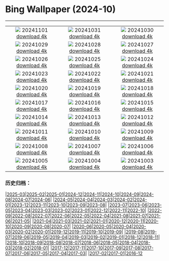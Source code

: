 # Bing Wallpaper (2024-10)
**************
| | | |
|:-:|:-:|:-:|
| ![](https://www.bing.com/th?id=OHR.GargoyleParis_EN-CA6806508662_1920x1080.jpg) 20241101 [download 4k](https://www.bing.com/th?id=OHR.GargoyleParis_EN-CA6806508662_UHD.jpg) | ![](https://www.bing.com/th?id=OHR.HauntedEdinburgh_EN-CA6524249488_1920x1080.jpg) 20241031 [download 4k](https://www.bing.com/th?id=OHR.HauntedEdinburgh_EN-CA6524249488_UHD.jpg) | ![](https://www.bing.com/th?id=OHR.GreatOwl_EN-CA6169202889_1920x1080.jpg) 20241030 [download 4k](https://www.bing.com/th?id=OHR.GreatOwl_EN-CA6169202889_UHD.jpg) |
| ![](https://www.bing.com/th?id=OHR.PumpkinMist_EN-CA5942039818_1920x1080.jpg) 20241029 [download 4k](https://www.bing.com/th?id=OHR.PumpkinMist_EN-CA5942039818_UHD.jpg) | ![](https://www.bing.com/th?id=OHR.PolarBearHug_EN-CA5661955284_1920x1080.jpg) 20241028 [download 4k](https://www.bing.com/th?id=OHR.PolarBearHug_EN-CA5661955284_UHD.jpg) | ![](https://www.bing.com/th?id=OHR.GhostForest_EN-CA5302994217_1920x1080.jpg) 20241027 [download 4k](https://www.bing.com/th?id=OHR.GhostForest_EN-CA5302994217_UHD.jpg) |
| ![](https://www.bing.com/th?id=OHR.MontBlancMassif_EN-CA4972012680_1920x1080.jpg) 20241026 [download 4k](https://www.bing.com/th?id=OHR.MontBlancMassif_EN-CA4972012680_UHD.jpg) | ![](https://www.bing.com/th?id=OHR.BodieCalifornia_EN-CA4900321008_1920x1080.jpg) 20241025 [download 4k](https://www.bing.com/th?id=OHR.BodieCalifornia_EN-CA4900321008_UHD.jpg) | ![](https://www.bing.com/th?id=OHR.MadameSherriCastle_EN-CA4239046959_1920x1080.jpg) 20241024 [download 4k](https://www.bing.com/th?id=OHR.MadameSherriCastle_EN-CA4239046959_UHD.jpg) |
| ![](https://www.bing.com/th?id=OHR.MonsterDoor_EN-CA3833144484_1920x1080.jpg) 20241023 [download 4k](https://www.bing.com/th?id=OHR.MonsterDoor_EN-CA3833144484_UHD.jpg) | ![](https://www.bing.com/th?id=OHR.AutumnCypress_EN-CA3476365850_1920x1080.jpg) 20241022 [download 4k](https://www.bing.com/th?id=OHR.AutumnCypress_EN-CA3476365850_UHD.jpg) | ![](https://www.bing.com/th?id=OHR.SmilingSloth_EN-CA3124807232_1920x1080.jpg) 20241021 [download 4k](https://www.bing.com/th?id=OHR.SmilingSloth_EN-CA3124807232_UHD.jpg) |
| ![](https://www.bing.com/th?id=OHR.DenderaTemple_EN-CA1538664812_1920x1080.jpg) 20241020 [download 4k](https://www.bing.com/th?id=OHR.DenderaTemple_EN-CA1538664812_UHD.jpg) | ![](https://www.bing.com/th?id=OHR.JasperDark_EN-CA8643042761_1920x1080.jpg) 20241019 [download 4k](https://www.bing.com/th?id=OHR.JasperDark_EN-CA8643042761_UHD.jpg) | ![](https://www.bing.com/th?id=OHR.KochiaJapan_EN-CA9025927952_1920x1080.jpg) 20241018 [download 4k](https://www.bing.com/th?id=OHR.KochiaJapan_EN-CA9025927952_UHD.jpg) |
| ![](https://www.bing.com/th?id=OHR.FossilsDorset_EN-CA8526505485_1920x1080.jpg) 20241017 [download 4k](https://www.bing.com/th?id=OHR.FossilsDorset_EN-CA8526505485_UHD.jpg) | ![](https://www.bing.com/th?id=OHR.MaraMigration_EN-CA7027269476_1920x1080.jpg) 20241016 [download 4k](https://www.bing.com/th?id=OHR.MaraMigration_EN-CA7027269476_UHD.jpg) | ![](https://www.bing.com/th?id=OHR.CocoBeach_EN-CA6585712044_1920x1080.jpg) 20241015 [download 4k](https://www.bing.com/th?id=OHR.CocoBeach_EN-CA6585712044_UHD.jpg) |
| ![](https://www.bing.com/th?id=OHR.AlcazarSeville_EN-CA0555315003_1920x1080.jpg) 20241014 [download 4k](https://www.bing.com/th?id=OHR.AlcazarSeville_EN-CA0555315003_UHD.jpg) | ![](https://www.bing.com/th?id=OHR.QuebecDuck_EN-CA0208524250_1920x1080.jpg) 20241013 [download 4k](https://www.bing.com/th?id=OHR.QuebecDuck_EN-CA0208524250_UHD.jpg) | ![](https://www.bing.com/th?id=OHR.CelticColours_EN-CA7718811490_1920x1080.jpg) 20241012 [download 4k](https://www.bing.com/th?id=OHR.CelticColours_EN-CA7718811490_UHD.jpg) |
| ![](https://www.bing.com/th?id=OHR.SoranoItaly_EN-CA4829518601_1920x1080.jpg) 20241011 [download 4k](https://www.bing.com/th?id=OHR.SoranoItaly_EN-CA4829518601_UHD.jpg) | ![](https://www.bing.com/th?id=OHR.AspensColorado_EN-CA0556453730_1920x1080.jpg) 20241010 [download 4k](https://www.bing.com/th?id=OHR.AspensColorado_EN-CA0556453730_UHD.jpg) | ![](https://www.bing.com/th?id=OHR.MototiOctopus_EN-CA0168451476_1920x1080.jpg) 20241009 [download 4k](https://www.bing.com/th?id=OHR.MototiOctopus_EN-CA0168451476_UHD.jpg) |
| ![](https://www.bing.com/th?id=OHR.ElbePhilharmonic_EN-CA1458789835_1920x1080.jpg) 20241008 [download 4k](https://www.bing.com/th?id=OHR.ElbePhilharmonic_EN-CA1458789835_UHD.jpg) | ![](https://www.bing.com/th?id=OHR.CoyoteGulch_EN-CA9362587881_1920x1080.jpg) 20241007 [download 4k](https://www.bing.com/th?id=OHR.CoyoteGulch_EN-CA9362587881_UHD.jpg) | ![](https://www.bing.com/th?id=OHR.ElephantTeacher_EN-CA7050305105_1920x1080.jpg) 20241006 [download 4k](https://www.bing.com/th?id=OHR.ElephantTeacher_EN-CA7050305105_UHD.jpg) |
| ![](https://www.bing.com/th?id=OHR.NuitBlanche24_EN-CA8251507494_1920x1080.jpg) 20241005 [download 4k](https://www.bing.com/th?id=OHR.NuitBlanche24_EN-CA8251507494_UHD.jpg) | ![](https://www.bing.com/th?id=OHR.TajMahalReflection_EN-CA5616417702_1920x1080.jpg) 20241004 [download 4k](https://www.bing.com/th?id=OHR.TajMahalReflection_EN-CA5616417702_UHD.jpg) | ![](https://www.bing.com/th?id=OHR.YukonAutumn_EN-CA4777665764_1920x1080.jpg) 20241003 [download 4k](https://www.bing.com/th?id=OHR.YukonAutumn_EN-CA4777665764_UHD.jpg) |

### 历史归档：

|[2025-03](/../2025-03/2025-03.md)|[2025-02](/../2025-02/2025-02.md)|[2025-01](/../2025-01/2025-01.md)|[2024-12](/../2024-12/2024-12.md)|[2024-11](/../2024-11/2024-11.md)|[2024-10](/2024-10.md)|[2024-09](/../2024-09/2024-09.md)|[2024-08](/../2024-08/2024-08.md)|[2024-07](/../2024-07/2024-07.md)|[2024-06](/../2024-06/2024-06.md)|
|[2024-05](/../2024-05/2024-05.md)|[2024-04](/../2024-04/2024-04.md)|[2024-03](/../2024-03/2024-03.md)|[2024-02](/../2024-02/2024-02.md)|[2024-01](/../2024-01/2024-01.md)|[2023-12](/../2023-12/2023-12.md)|[2023-11](/../2023-11/2023-11.md)|[2023-10](/../2023-10/2023-10.md)|[2023-09](/../2023-09/2023-09.md)|[2023-08](/../2023-08/2023-08.md)|
|[2023-07](/../2023-07/2023-07.md)|[2023-06](/../2023-06/2023-06.md)|[2023-05](/../2023-05/2023-05.md)|[2023-04](/../2023-04/2023-04.md)|[2023-03](/../2023-03/2023-03.md)|[2023-02](/../2023-02/2023-02.md)|[2023-01](/../2023-01/2023-01.md)|[2022-12](/../2022-12/2022-12.md)|[2022-11](/../2022-11/2022-11.md)|[2022-10](/../2022-10/2022-10.md)|
|[2022-09](/../2022-09/2022-09.md)|[2022-08](/../2022-08/2022-08.md)|[2022-07](/../2022-07/2022-07.md)|[2022-06](/../2022-06/2022-06.md)|[2022-05](/../2022-05/2022-05.md)|[2022-04](/../2022-04/2022-04.md)|[2021-08](/../2021-08/2021-08.md)|[2021-07](/../2021-07/2021-07.md)|[2021-06](/../2021-06/2021-06.md)|[2021-05](/../2021-05/2021-05.md)|
|[2021-04](/../2021-04/2021-04.md)|[2021-03](/../2021-03/2021-03.md)|[2021-02](/../2021-02/2021-02.md)|[2021-01](/../2021-01/2021-01.md)|[2020-12](/../2020-12/2020-12.md)|[2020-11](/../2020-11/2020-11.md)|[2020-10](/../2020-10/2020-10.md)|[2020-09](/../2020-09/2020-09.md)|[2020-08](/../2020-08/2020-08.md)|[2020-07](/../2020-07/2020-07.md)|
|[2020-06](/../2020-06/2020-06.md)|[2020-05](/../2020-05/2020-05.md)|[2020-04](/../2020-04/2020-04.md)|[2020-03](/../2020-03/2020-03.md)|[2020-02](/../2020-02/2020-02.md)|[2020-01](/../2020-01/2020-01.md)|[2019-12](/../2019-12/2019-12.md)|[2019-11](/../2019-11/2019-11.md)|[2019-10](/../2019-10/2019-10.md)|[2019-09](/../2019-09/2019-09.md)|
|[2019-08](/../2019-08/2019-08.md)|[2019-07](/../2019-07/2019-07.md)|[2019-06](/../2019-06/2019-06.md)|[2019-05](/../2019-05/2019-05.md)|[2019-04](/../2019-04/2019-04.md)|[2019-03](/../2019-03/2019-03.md)|[2019-02](/../2019-02/2019-02.md)|[2019-01](/../2019-01/2019-01.md)|[2018-12](/../2018-12/2018-12.md)|[2018-11](/../2018-11/2018-11.md)|
|[2018-10](/../2018-10/2018-10.md)|[2018-09](/../2018-09/2018-09.md)|[2018-08](/../2018-08/2018-08.md)|[2018-07](/../2018-07/2018-07.md)|[2018-06](/../2018-06/2018-06.md)|[2018-05](/../2018-05/2018-05.md)|[2018-04](/../2018-04/2018-04.md)|[2018-03](/../2018-03/2018-03.md)|[2018-02](/../2018-02/2018-02.md)|[2018-01](/../2018-01/2018-01.md)|
|[2017-12](/../2017-12/2017-12.md)|[2017-11](/../2017-11/2017-11.md)|[2017-10](/../2017-10/2017-10.md)|[2017-09](/../2017-09/2017-09.md)|[2017-08](/../2017-08/2017-08.md)|[2017-07](/../2017-07/2017-07.md)|[2017-06](/../2017-06/2017-06.md)|[2017-05](/../2017-05/2017-05.md)|[2017-04](/../2017-04/2017-04.md)|[2017-03](/../2017-03/2017-03.md)|
|[2017-02](/../2017-02/2017-02.md)|[2017-01](/../2017-01/2017-01.md)|[2016-12](/../2016-12/2016-12.md)